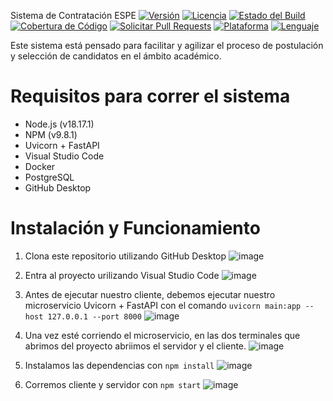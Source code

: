 Sistema de Contratación ESPE
[![Versión](https://img.shields.io/badge/versi%C3%B3n-v1.0.0-brightgreen)](https://github.com/tuusuario/proyecto-increible/releases)
[![Licencia](https://img.shields.io/badge/licencia-MIT-blue)](https://github.com/tuusuario/proyecto-increible/blob/main/LICENSE)
[![Estado del Build](https://img.shields.io/badge/build-pas%C3%B3-%23brightgreen)](https://github.com/tuusuario/proyecto-increible/actions)
[![Cobertura de Código](https://img.shields.io/badge/cobertura-90%25-brightgreen)](https://github.com/tuusuario/proyecto-increible)
[![Solicitar Pull Requests](https://img.shields.io/badge/PRs-bienvenidos-brightgreen)](https://github.com/tuusuario/proyecto-increible/pulls)
[![Plataforma](https://img.shields.io/badge/plataforma-web-orange)](https://proyecto-increible.com)
[![Lenguaje](https://img.shields.io/badge/lenguaje-python-yellow)](https://www.python.org/)

Este sistema está pensado para facilitar y agilizar el proceso de postulación y selección de candidatos en el ámbito académico.

# Requisitos para correr el sistema
- Node.js (v18.17.1)
- NPM (v9.8.1)
- Uvicorn + FastAPI
- Visual Studio Code
- Docker
- PostgreSQL
- GitHub Desktop

# Instalación y Funcionamiento
1. Clona este repositorio utilizando GitHub Desktop
   ![image](https://github.com/Chaps0218/ProyectoFinalDB/assets/105328338/994ca8bd-a8c2-4551-98b6-1a178989d6c7)


2. Entra al proyecto urilizando Visual Studio Code
   ![image](https://github.com/Chaps0218/ProyectoFinalDB/assets/105328338/9abc2c19-6463-4ee8-b0c4-0cd0b0c36cc5)


3. Antes de ejecutar nuestro cliente, debemos ejecutar nuestro microservicio Uvicorn + FastAPI con el comando `uvicorn main:app --host 127.0.0.1 --port 8000`
   ![image](https://github.com/Chaps0218/ProyectoFinalDB/assets/105328338/b5c6ad56-e9fb-4be7-956a-b32d57158b65)

   
4. Una vez esté corriendo el microservicio, en las dos terminales que abrimos del proyecto abriimos el servidor y el cliente.
   ![image](https://github.com/Chaps0218/ProyectoFinalDB/assets/105328338/cd45948f-7f9d-41c7-b43f-8de432ed3fba)


5. Instalamos las dependencias con `npm install`
   ![image](https://github.com/Chaps0218/ProyectoFinalDB/assets/105328338/a6997f2b-4677-42de-ac38-73fee05745cf)


6. Corremos cliente y servidor con `npm start`
   ![image](https://github.com/Chaps0218/ProyectoFinalDB/assets/105328338/4ea3bf47-aa2d-4578-96a1-fa0ff52e099e)
